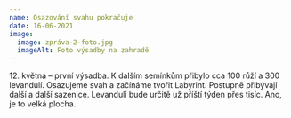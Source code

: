 ```yaml
---
name: Osazování svahu pokračuje
date: 16-06-2021
image:
  image: zpráva-2-foto.jpg
  imageAlt: Foto výsadby na zahradě
---
```

12\. května – první výsadba. K dalším semínkům přibylo cca 100 růží a 300 levandulí. Osazujeme svah a začínáme tvořit Labyrint. Postupně přibývají další a další sazenice. Levandulí bude určitě už příští týden přes tisíc. Ano, je to velká plocha.